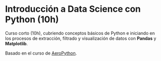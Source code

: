 # Introducción a Data Science con Python (10h)

Curso corto (10h), cubriendo conceptos básicos de Python e iniciando en los procesos de extracción, filtrado y visualización de datos con **Pandas** y **Matplotlib**.

Basado en el curso de [AeroPython](https://github.com/AeroPython/Curso_AeroPython).
